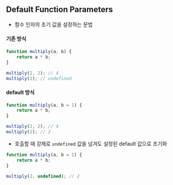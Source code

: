 ## Default Function Parameters
- 함수 인자의 초기 값을 설정하는 문법

#### 기존 방식

```js
function multiply(a, b) {
	return a * b;
}

multiply(2, 2); // 4
multiply(2); // undefined
```

#### default 방식

```js
function multiply(a, b = 1) {
	return a * b;
}

multiply(2, 2); // 4
multiply(2); // 2
```

- 호출할 때 강제로 `undefined` 값을 넘겨도 설정된 default 값으로 초기화

```js
function multiply(a, b = 1) {
	return a * b;
}

multiply(2, undefined); // 2
```
